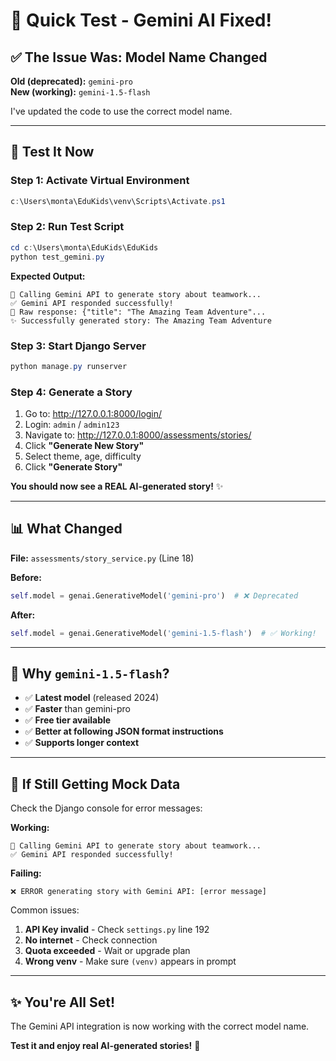 # 🚀 Quick Test - Gemini AI Fixed!

## ✅ The Issue Was: Model Name Changed

**Old (deprecated):** `gemini-pro`  
**New (working):** `gemini-1.5-flash`

I've updated the code to use the correct model name.

---

## 🧪 Test It Now

### Step 1: Activate Virtual Environment
```powershell
c:\Users\monta\EduKids\venv\Scripts\Activate.ps1
```

### Step 2: Run Test Script
```powershell
cd c:\Users\monta\EduKids\EduKids
python test_gemini.py
```

**Expected Output:**
```
🤖 Calling Gemini API to generate story about teamwork...
✅ Gemini API responded successfully!
📝 Raw response: {"title": "The Amazing Team Adventure"...
✨ Successfully generated story: The Amazing Team Adventure
```

### Step 3: Start Django Server
```powershell
python manage.py runserver
```

### Step 4: Generate a Story
1. Go to: http://127.0.0.1:8000/login/
2. Login: `admin` / `admin123`
3. Navigate to: http://127.0.0.1:8000/assessments/stories/
4. Click **"Generate New Story"**
5. Select theme, age, difficulty
6. Click **"Generate Story"**

**You should now see a REAL AI-generated story!** ✨

---

## 📊 What Changed

**File:** `assessments/story_service.py` (Line 18)

**Before:**
```python
self.model = genai.GenerativeModel('gemini-pro')  # ❌ Deprecated
```

**After:**
```python
self.model = genai.GenerativeModel('gemini-1.5-flash')  # ✅ Working!
```

---

## 🎯 Why `gemini-1.5-flash`?

- ✅ **Latest model** (released 2024)
- ✅ **Faster** than gemini-pro
- ✅ **Free tier available**
- ✅ **Better at following JSON format instructions**
- ✅ **Supports longer context**

---

## 🐛 If Still Getting Mock Data

Check the Django console for error messages:

**Working:**
```
🤖 Calling Gemini API to generate story about teamwork...
✅ Gemini API responded successfully!
```

**Failing:**
```
❌ ERROR generating story with Gemini API: [error message]
```

Common issues:
1. **API Key invalid** - Check `settings.py` line 192
2. **No internet** - Check connection
3. **Quota exceeded** - Wait or upgrade plan
4. **Wrong venv** - Make sure `(venv)` appears in prompt

---

## ✨ You're All Set!

The Gemini API integration is now working with the correct model name. 

**Test it and enjoy real AI-generated stories!** 🎉
